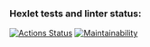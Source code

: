 ### Hexlet tests and linter status:

[![Actions Status](https://github.com/Kob0/frontend-project-11/workflows/hexlet-check/badge.svg)](https://github.com/Kob0/frontend-project-11/actions)
[![Maintainability](https://api.codeclimate.com/v1/badges/2eea027a8b68077ec337/maintainability)](https://codeclimate.com/github/Kob0/frontend-project-11/maintainability)
